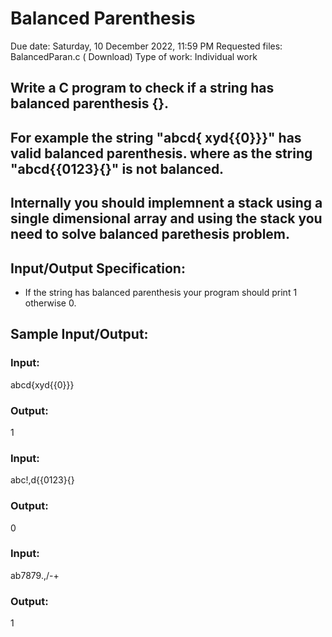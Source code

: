 # Balanced Parenthesis
 Due date: Saturday, 10 December 2022, 11:59 PM
 Requested files: BalancedParan.c ( Download)
Type of work:  Individual work
## Write a C program to check if a string has balanced parenthesis {}.

## For example the string "abcd{  xyd{{0}}}" has valid balanced parenthesis. where as the string "abcd{{0123}{}" is not balanced.

## Internally you should implemnent a stack using a single dimensional array and using the stack you need to solve balanced parethesis problem.

## Input/Output Specification:

- If the string has balanced parenthesis your program should print 1 otherwise 0.

## Sample Input/Output:

### Input: 

abcd{xyd{{0}}}

### Output:
  1

### Input: 

abc!,d{{0123}{}

### Output:
 0

### Input: 

ab7879.,/-+

### Output:

1
